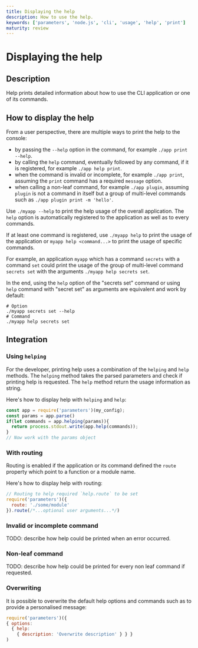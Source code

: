 ```yaml
---
title: Displaying the help
description: How to use the help.
keywords: ['parameters', 'node.js', 'cli', 'usage', 'help', 'print']
maturity: review
---
```


# Displaying the help

## Description

Help prints detailed information about how to use the CLI application or one of its commands.

## How to display the help

From a user perspective, there are multiple ways to print the help to the console:
* by passing the `--help` option in the command, for example `./app print --help`.
* by calling the `help` command, eventually followed by any command, if it is registered, for example `./app help print`.
* when the command is invalid or incomplete, for example `./app print`, assuming the `print` command has a required `message` option.
* when calling a non-leaf command, for example `./app plugin`, assuming `plugin` is not a command in itself but a group of multi-level commands such as `./app plugin print -m 'hello'`.

Use `./myapp --help` to print the help usage of the overall application. The `help` option is automatically registered to the application as well as to every commands.

If at least one command is registered, use `./myapp help` to print the usage of the application or `myapp help <command...>` to print the usage of specific commands.

For example, an application `myapp` which has a command `secrets` with a command `set` could print the usage of the group of multi-level command `secrets set` with the arguments `./myapp help secrets set`.

In the end, using the `help` option of the "secrets set" command or using `help` command with "secret set" as arguments are equivalent and work by default:

```
# Option
./myapp secrets set --help
# Command
./myapp help secrets set
```

## Integration

### Using `helping`

For the developer, printing help uses a combination of the `helping` and `help` methods. The `helping` method takes the parsed parameters and check if printing help is requested. The `help` method return the usage information as string.

Here's how to display help with `helping` and `help`:

```js
const app = require('parameters')(my_config);
const params = app.parse()
if(let commands = app.helping(params)){
  return process.stdout.write(app.help(commands));
}
// Now work with the params object
```

### With routing

Routing is enabled if the application or its command defined the `route` property which point to a function or a module name.

Here's how to display help with routing:

```js
// Routing to help required `help.route` to be set
require('parameters')({
  route: './some/module'
}).route(/*...optional user arguments...*/)
```

### Invalid or incomplete command

TODO: describe how help could be printed when an error occurred.

### Non-leaf command

TODO: describe how help could be printed for every non leaf command if requested.

### Overwriting

It is possible to overwrite the default help options and commands such as to provide a personalised message:

```js
require('parameters')({
{ options:
  { help: 
    { description: 'Overwrite description' } } }
)
```
